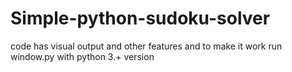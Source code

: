 # Simple-python-sudoku-solver
code has visual output and other features and to make it work run window.py with python 3.+ version
